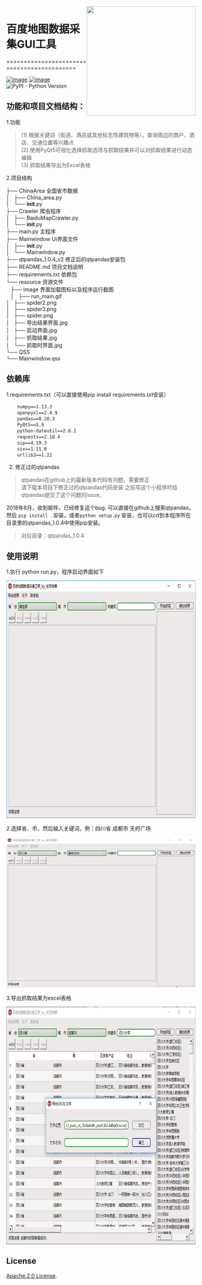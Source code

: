 <img align="right" width="290" height="290" src="https://pic4.zhimg.com/v2-78d1472351272f41d8dd76a6d8a635c7_xll.jpg">

# 百度地图数据采集GUI工具
===========================================

[![image](https://img.shields.io/pypi/v/requests.svg)](https://pypi.org/project/requests/)
[![image](https://img.shields.io/pypi/l/requests.svg)](https://pypi.org/project/requests/)
![PyPI - Python Version](https://img.shields.io/pypi/pyversions/Django.svg)






## 功能和项目文档结构：
1.功能
>(1).根据关键词（街道、酒店或其他标志性建筑物等），查询周边的商户、酒店、交通位置等兴趣点  
(2).使用PyQt5可视化选择抓取选项与抓取结果并可以对抓取结果进行动态编辑  
>(3).抓取结果导出为Excel表格  

2.项目结构
>
├── ChinaArea 全国省市数据  
│   ├── China_area.py  
│   └── __init__.py  
├── Crawler 爬虫程序  
│   ├── BaiduMapCrawler.py    
│   └── __init__.py  
├── main.py 主程序  
├── Mainwindow Ui界面文件  
│   ├── __init__.py  
│   └── Mainwindow.py  
├── qtpandas_1.0.4_v2 修正后的qtpandas安装包   
├── README.md 项目文档说明  
├── requirements.txt 依赖包    
└── resource 资源文件  
    ├── image 界面加载图标以及程序运行截图  
    │   ├── run_main.gif  
    │   ├── spider2.png  
    │   ├── spider3.png  
    │   ├── spider.png  
    │   ├── 导出结果界面.jpg  
    │   ├── 启动界面.jpg    
    │   ├── 抓取结果.jpg  
    │   └── 抓取时界面.jpg  
    └── QSS  
        └── Mainwindow.qss  
>

## 依赖库
1.requirements.txt（可以直接使用pip install requirements.txt安装）

		numpy==1.13.3  
		openpyxl==2.4.9  
		pandas==0.20.3  
		PyQt5==5.9  
		python-dateutil==2.6.1  
		requests==2.18.4  
		sip==4.19.3  
		six==1.11.0  
		urllib3==1.22

2. 修正过的qtpandas  
>qtpandas在github上的最新版本代码有问题，需要修正  
请下载本项目下修正过的qtpandas代码安装
> 之前写这个小程序时给qtpandas提交了这个问题的issue,

2018年8月，收到邮件，已经修复这个bug.
可以直接在github上搜索qtpandas，然后 ```pip install .```安装，或者```python setup.py```
安装，也可以cd到本程序所在目录里的qtpandas_1.0.4中使用pip安装。
>对应目录：qtpandas_1.0.4

## 使用说明
1.执行 python run.py，程序启动界面如下  

<p align="center">
  <img src="./resource/image/启动界面.jpg" alt="start"
       width="800" height="630">
</p>



2.选择省、市，然后输入关键词，例：四川省 成都市 天府广场 

![Alt text](./resource/image/run_main.gif)  
 

3.导出抓取结果为excel表格  

<p align="center">
  <img src="./resource/image/导出结果界面.jpg" alt="导出结果界面.j"
       width="800" height="630">
</p>


## License

[Apache 2.0 License](./LICENSE).



